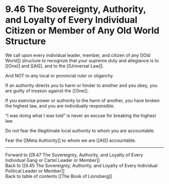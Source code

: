 # 9.46 The Sovereignty, Authority, and Loyalty of Every Individual Citizen or Member of Any Old World Structure

We call upon every individual leader, member, and citizen of any [[Old World]] structure to recognize that your supreme duty and allegiance is to [[One]] and [[All]], and to the [[Universal Law]]. 

And NOT to any local or provincial ruler or oligarchy.

If an authority directs you to harm or hinder to another and you obey, you are guilty of treason against the [[One]].

If you exercise power or authority to the harm of another, you have broken the highest law, and you are individually responsible.

“I was doing what I was told” is never an excuse for breaking the highest law.

Do not fear the illegitimate local authority to whom you are accountable.

Fear the [[Meta Authority]] to whom we are [[All]] accountable.

___

Forward to [[9.47 The Sovereignty, Authority, and Loyalty of Every Individual Gang or Cartel Leader or Member]]             
Back to [[9.45 The Sovereignty, Authority, and Loyalty of Every Individual Political Leader or Member]]                  
Back to table of contents [[The Book of Lionsberg]]  

